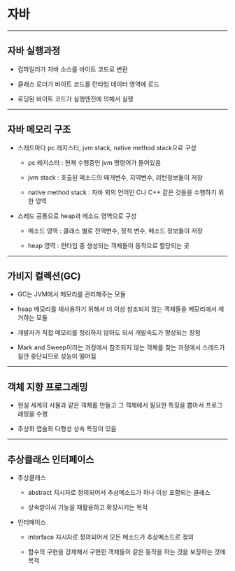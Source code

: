 
# 자바

---
## 자바 실행과정

- 컴파일러가 자바 소스를 바이트 코드로 변환

- 클래스 로더가 바이트 코드를 런타임 데이터 영역에 로드

- 로딩된 바이트 코드가 실행엔진에 의해서 실행

---
## 자바 메모리 구조

- 스레드마다 pc 레지스터, jvm stack, native method stack으로 구성
  
  - pc 레지스터 : 현재 수행중인 jvm 명령어가 들어있음
  
  - jvm stack : 호출된 메소드의 매개변수, 지역변수, 리턴정보들이 저장
  
  - native method stack : 자바 외의 언어인 C나 C++ 같은 것들을 수행하기 위한 영역

- 스레드 공통으로 heap과 메소드 영역으로 구성

  
  - 메소드 영역 : 클래스 별로 전역변수, 정적 변수, 메소드 정보들이 저장
  
  - heap 영역 : 런타임 중 생성되는 객체들이 동적으로 할당되는 곳

---
## 가비지 컬렉션(GC)

- GC는 JVM에서 메모리를 관리해주는 모듈

- heap 메모리를 재사용하기 위해서 더 이상 참조되지 않는 객체들을 메모리에서 제거하는 모듈

- 개발자가 직접 메모리를 정리하지 않아도 되서 개발속도가 향상되는 장점

- Mark and Sweep이라는 과정에서 참조되지 않는 객체를 찾는 과정에서 스레드가 잠깐 중단되므로 성능이 떨어짐

---
## 객체 지향 프로그래밍

- 현실 세계의 사물과 같은 객체를 만들고 그 객체에서 필요한 특징을 뽑아서 프로그래밍을 수행

- 추상화 캡슐화 다형성 상속 특징이 있음

---
## 추상클래스 인터페이스

- 추상클래스
  
  - abstract 지시자로 정의되어서 추상메소드가 하나 이상 포함되는 클래스

  - 상속받아서 기능을 재활용하고 확장시키는 목적

- 인터페이스

  - interface 지시자로 정의되어서 모든 메소드가 추상메소드로 정의

  - 함수의 구현을 강제해서 구현한 객체들이 같은 동작을 하는 것을 보장하는 것에 목적

